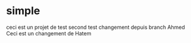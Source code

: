 # simple
ceci est un projet de test 
second test 
changement depuis branch Ahmed
Ceci est un changement de Hatem 
